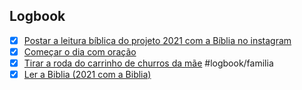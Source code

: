 

## Logbook
- [x] [Postar a leitura bíblica do projeto 2021 com a Bíblia no instagram](things:///show?id=FwmA78cDTw9aRecMSmzzZj)
- [x] [Começar o dia com oração](things:///show?id=GqnhcXzxDs6e6oX6rriPa9)
- [x] [Tirar a roda do carrinho de churros da mãe](things:///show?id=NKYc8wTV7MJSm97uBvyHRM) #logbook/familia
- [x] [Ler a Biblia (2021 com a Biblia)](things:///show?id=YCvaY7m88JGs9Z9PxaLuPC)